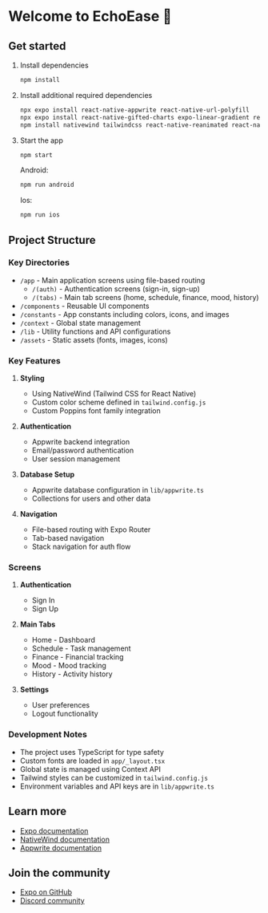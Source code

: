 # Welcome to EchoEase 👋

## Get started

1. Install dependencies

   ```bash
   npm install
   ```
2. Install additional required dependencies

   ```bash
   npx expo install react-native-appwrite react-native-url-polyfill
   npx expo install react-native-gifted-charts expo-linear-gradient react-native-svg
   npm install nativewind tailwindcss react-native-reanimated react-native-safe-area-context
   ```
3. Start the app

   ```bash
   npm start
   ```

   Android:

   ```bash
   npm run android
   ```

   Ios:

   ```bash
   npm run ios
   ```

## Project Structure

### Key Directories

- `/app` - Main application screens using file-based routing
  - `/(auth)` - Authentication screens (sign-in, sign-up)
  - `/(tabs)` - Main tab screens (home, schedule, finance, mood, history)
- `/components` - Reusable UI components
- `/constants` - App constants including colors, icons, and images
- `/context` - Global state management
- `/lib` - Utility functions and API configurations
- `/assets` - Static assets (fonts, images, icons)

### Key Features

1. **Styling**

   - Using NativeWind (Tailwind CSS for React Native)
   - Custom color scheme defined in `tailwind.config.js`
   - Custom Poppins font family integration
2. **Authentication**

   - Appwrite backend integration
   - Email/password authentication
   - User session management
3. **Database Setup**

   - Appwrite database configuration in `lib/appwrite.ts`
   - Collections for users and other data
4. **Navigation**

   - File-based routing with Expo Router
   - Tab-based navigation
   - Stack navigation for auth flow

### Screens

1. **Authentication**

   - Sign In
   - Sign Up
2. **Main Tabs**

   - Home - Dashboard
   - Schedule - Task management
   - Finance - Financial tracking
   - Mood - Mood tracking
   - History - Activity history
3. **Settings**

   - User preferences
   - Logout functionality

### Development Notes

- The project uses TypeScript for type safety
- Custom fonts are loaded in `app/_layout.tsx`
- Global state is managed using Context API
- Tailwind styles can be customized in `tailwind.config.js`
- Environment variables and API keys are in `lib/appwrite.ts`

## Learn more

- [Expo documentation](https://docs.expo.dev/)
- [NativeWind documentation](https://www.nativewind.dev/)
- [Appwrite documentation](https://appwrite.io/docs)

## Join the community

- [Expo on GitHub](https://github.com/expo/expo)
- [Discord community](https://chat.expo.dev)
